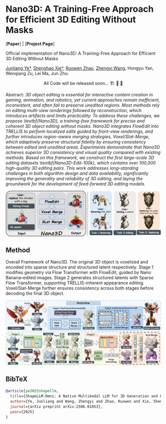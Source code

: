 # Nano3D: A Training-Free Approach for Efficient 3D Editing Without Masks

[**Paper**] | [**Project Page**]

Official implementation of Nano3D: A Training-Free Approach for Efficient 3D Editing Without Masks

[Junliang Ye*](https://jamesyjl.github.io/), [Shenghao Xie*](https://shxie2020.github.io/), [Ruowen Zhao](https://zhaorw02.github.io/), [Zhengyi Wang](https://thuwzy.github.io/), Hongyu Yan, Wenqiang Zu, Lei Ma, Jun Zhu.

<p align="center"> All Code will be released soon... 🏗️ 🚧 🔨</p>

Abstract: *3D object editing is essential for interactive content creation in gaming, animation, and robotics, yet current approaches remain inefficient, inconsistent, and often fail to preserve unedited regions. Most methods rely on editing multi-view renderings followed by reconstruction, which introduces artifacts and limits practicality. To address these challenges, we propose \textbf{Nano3D}, a training-free framework for precise and coherent 3D object editing without masks. Nano3D integrates FlowEdit into TRELLIS to perform localized edits guided by front-view renderings, and further introduces region-aware merging strategies, Voxel/Slat-Merge, which adaptively preserve structural fidelity by ensuring consistency between edited and unedited areas. Experiments demonstrate that Nano3D achieves superior 3D consistency and visual quality compared with existing methods. Based on this framework, we construct the first large-scale 3D editing datasets \textbf{Nano3D-Edit-100k}, which contains over 100,000 high-quality 3D editing pairs. This work addresses long-standing challenges in both algorithm design and data availability, significantly improving the generality and reliability of 3D editing, and laying the groundwork for the development of feed-forward 3D editing models.*

<p align="center">
    <img src="assets/teaser.png">
</p>

## Method

Overall Framework of Nano3D. The original 3D object is voxelized and encoded into sparse structure and structured latent respectively. Stage 1 modifies geometry via Flow Transformer with FlowEdit, guided by Nano Banana–edited images. Stage 2 generates structured latents with Sparse Flow Transformer, supporting TRELLIS-inherent appearance editing. Voxel/Slat-Merge further ensures consistency across both stages before decoding the final 3D object.
<p align="center">
    <img src="assets/method.png">
</p>

## BibTeX

```bibtex
@article{ye2025shapellm,
  title={ShapeLLM-Omni: A Native Multimodal LLM for 3D Generation and Understanding},
  author={Ye, Junliang and Wang, Zhengyi and Zhao, Ruowen and Xie, Shenghao and Zhu, Jun},
  journal={arXiv preprint arXiv:2506.01853},
  year={2025}
}
```
